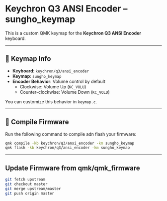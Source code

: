 # Keychron Q3 ANSI Encoder – sungho_keymap

This is a custom QMK keymap for the **Keychron Q3 ANSI Encoder** keyboard.

---

## 🔧 Keymap Info

- **Keyboard**: `keychron/q3/ansi_encoder`  
- **Keymap**: `sungho_keymap`  
- **Encoder Behavior**: Volume control by default  
  - Clockwise: Volume Up (`KC_VOLU`)  
  - Counter-clockwise: Volume Down (`KC_VOLD`)  

You can customize this behavior in `keymap.c`.

---

## 🚀 Compile Firmware

Run the following command to compile adn flash your firmware:

```bash
qmk compile -kb keychron/q3/ansi_encoder -km sungho_keymap
qmk flash -kb keychron/q3/ansi_encoder -km sungho_keymap
```

---

## Update Firmware from qmk/qmk_firmware

```bash
git fetch upstream
git checkout master
git merge upstream/master
git push origin master
```